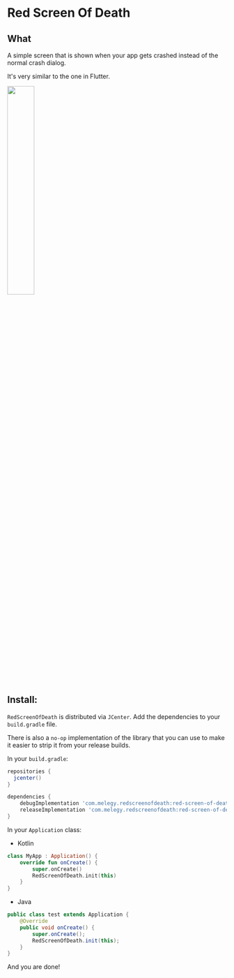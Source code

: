 # Red Screen Of Death

## What

A simple screen that is shown when your app gets crashed instead of the normal crash dialog.

It's very similar to the one in Flutter.


<img src="https://github.com/mlegy/red-screen-of-death/blob/main/art/sample.jpg" width="35%">


## Install:

`RedScreenOfDeath` is distributed via `JCenter`. Add the dependencies to your `build.gradle` file.

There is also a `no-op` implementation of the library that you can use to make it easier to strip it from your release builds.

In your  `build.gradle`:

```groovy
repositories {
  jcenter()
}

dependencies {
    debugImplementation 'com.melegy.redscreenofdeath:red-screen-of-death:0.1.1'
    releaseImplementation 'com.melegy.redscreenofdeath:red-screen-of-death-no-op:0.1.1'
}
```

In your  `Application`  class:

- Kotlin
```kotlin
class MyApp : Application() {  
    override fun onCreate() {  
        super.onCreate()  
        RedScreenOfDeath.init(this)  
    }  
}
```

- Java
```java
public class test extends Application {
    @Override
    public void onCreate() {
        super.onCreate();
        RedScreenOfDeath.init(this);
    }
}
```

And you are done!
